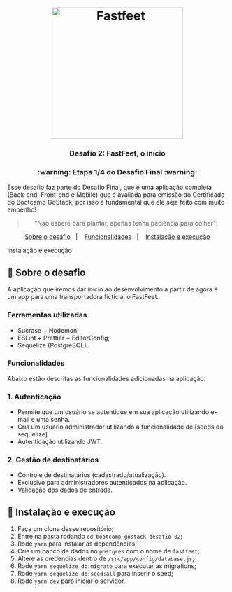 <h1 align="center">
  <img alt="Fastfeet" title="Fastfeet" src="https://github.com/Rocketseat/bootcamp-gostack-desafio-02/raw/master/.github/logo.png" width="300px" />
</h1>

<h3 align="center">
  Desafio 2: FastFeet, o início
</h3>

<h3 align="center">
  :warning: Etapa 1/4 do Desafio Final :warning:
</h3>

<p>
  Esse desafio faz parte do Desafio Final, que é uma aplicação completa (Back-end, Front-end e Mobile) que é avaliada para emissão do Certificado do Bootcamp GoStack, por isso é fundamental que ele seja feito com muito empenho!
</p>

<blockquote align="center">“Não espere para plantar, apenas tenha paciência para colher”!</blockquote>

<p align="center">
  <a href="#rocket-sobre-o-desafio">Sobre o desafio</a>&nbsp;&nbsp;&nbsp;|&nbsp;&nbsp;&nbsp;
  <a href="#funcionalidades">Funcionalidades</a>&nbsp;&nbsp;&nbsp;|&nbsp;&nbsp;&nbsp;
  <a href="#-instalação-e-execução">Instalação e execução</a>
</p>
Instalação e execução

## :rocket: Sobre o desafio

A aplicação que iremos dar início ao desenvolvimento a partir de agora é um app para uma transportadora fictícia, o FastFeet.

### **Ferramentas utilizadas**

- Sucrase + Nodemon;
- ESLint + Prettier + EditorConfig;
- Sequelize (PostgreSQL);

### **Funcionalidades**

Abaixo estão descritas as funcionalidades adicionadas na aplicação.

### **1. Autenticação**

- Permite que um usuário se autentique em sua aplicação utilizando e-mail e uma senha.
- Cria um usuário administrador utilizando a funcionalidade de [seeds do sequelize]
- Autenticação utilizando JWT.

### **2. Gestão de destinatários**

- Controle de destinatários (cadastrado/atualização).
- Exclusivo para administradores autenticados na aplicação.
- Validação dos dados de entrada.

## 🚀 Instalação e execução

1. Faça um clone desse repositório;
2. Entre na pasta rodando `cd bootcamp-gostack-desafio-02`;
3. Rode `yarn` para instalar as dependências;
4. Crie um banco de dados no `postgres` com o nome de `fastfeet`;
5. Altere as credencias dentro de `/src/app/config/database.js`;
6. Rode `yarn sequelize db:migrate` para executar as migrations;
7. Rode `yarn sequelize db:seed:all` para inserir o seed;
8. Rode `yarn dev` para iniciar o servidor.

